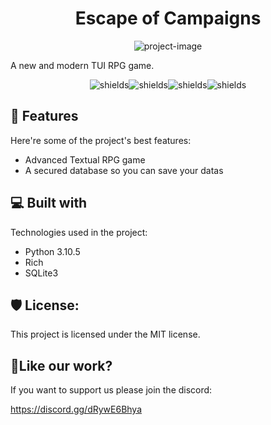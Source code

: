 <h1 align="center" id="title">Escape of Campaigns</h1>

<p align="center"><img src="https://user-images.githubusercontent.com/98259474/182768831-1674404f-7990-4ab7-952d-c977cbb2b2c9.png" alt="project-image"></p>

<p id="description">A new and modern TUI RPG game.</p>

<p align="center"><img src="https://img.shields.io/github/issues/CodeElevator/Escape-of-Campaigns" alt="shields"><img src="https://img.shields.io/github/forks/CodeElevator/Escape-of-Campaigns" alt="shields"><img src="https://img.shields.io/github/stars/CodeElevator/Escape-of-Campaigns" alt="shields"><img src="https://img.shields.io/github/license/CodeElevator/Escape-of-Campaigns" alt="shields"></p>

  
  
<h2>🧐 Features</h2>

Here're some of the project's best features:

*   Advanced Textual RPG game
*   A secured database so you can save your datas

  
  
<h2>💻 Built with</h2>

Technologies used in the project:

*   Python 3.10.5
*   Rich
*   SQLite3

<h2>🛡️ License:</h2>

This project is licensed under the MIT license.

<h2>💖Like our work?</h2>

If you want to support us please join the discord:<p>https://discord.gg/dRywE6Bhya</p>
